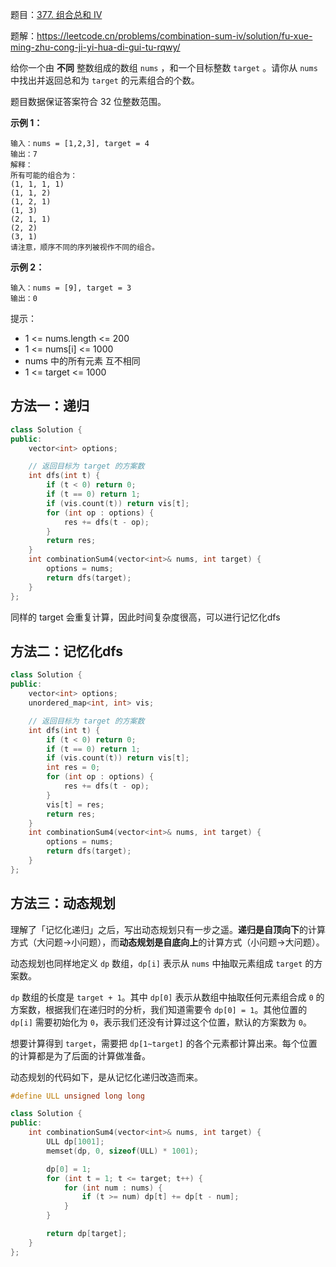 题目：[377. 组合总和 Ⅳ](https://leetcode.cn/problems/combination-sum-iv/)

题解：https://leetcode.cn/problems/combination-sum-iv/solution/fu-xue-ming-zhu-cong-ji-yi-hua-di-gui-tu-rqwy/

给你一个由 **不同** 整数组成的数组 `nums` ，和一个目标整数 `target` 。请你从 `nums` 中找出并返回总和为 `target` 的元素组合的个数。

题目数据保证答案符合 32 位整数范围。

**示例 1：**

```
输入：nums = [1,2,3], target = 4
输出：7
解释：
所有可能的组合为：
(1, 1, 1, 1)
(1, 1, 2)
(1, 2, 1)
(1, 3)
(2, 1, 1)
(2, 2)
(3, 1)
请注意，顺序不同的序列被视作不同的组合。
```

**示例 2：**

```
输入：nums = [9], target = 3
输出：0
```

提示：

- 1 <= nums.length <= 200
- 1 <= nums[i] <= 1000
- nums 中的所有元素 互不相同
- 1 <= target <= 1000

## 方法一：递归

```c++
class Solution {
public:
    vector<int> options;

    // 返回目标为 target 的方案数
    int dfs(int t) {
        if (t < 0) return 0;
        if (t == 0) return 1;
        if (vis.count(t)) return vis[t];
        for (int op : options) {
            res += dfs(t - op);
        }
        return res;
    }
    int combinationSum4(vector<int>& nums, int target) {
        options = nums;
        return dfs(target);
    }
};
```

同样的 target 会重复计算，因此时间复杂度很高，可以进行记忆化dfs

## 方法二：记忆化dfs

```c++
class Solution {
public:
    vector<int> options;
    unordered_map<int, int> vis;

    // 返回目标为 target 的方案数
    int dfs(int t) {
        if (t < 0) return 0;
        if (t == 0) return 1;
        if (vis.count(t)) return vis[t];
        int res = 0;
        for (int op : options) {
            res += dfs(t - op);
        }
        vis[t] = res;
        return res;
    }
    int combinationSum4(vector<int>& nums, int target) {
        options = nums;
        return dfs(target);
    }
};
```

## 方法三：动态规划

理解了「记忆化递归」之后，写出动态规划只有一步之遥。**递归是自顶向下**的计算方式（大问题->小问题），而**动态规划是自底向上**的计算方式（小问题->大问题）。

动态规划也同样地定义 `dp` 数组，`dp[i]` 表示从 `nums` 中抽取元素组成 `target` 的方案数。

`dp` 数组的长度是 `target + 1`。其中 `dp[0]` 表示从数组中抽取任何元素组合成 `0` 的方案数，根据我们在递归时的分析，我们知道需要令 `dp[0] = 1`。其他位置的 `dp[i]` 需要初始化为 `0`，表示我们还没有计算过这个位置，默认的方案数为 `0`。

想要计算得到 `target`，需要把 `dp[1~target]` 的各个元素都计算出来。每个位置的计算都是为了后面的计算做准备。

动态规划的代码如下，是从记忆化递归改造而来。

```c++
#define ULL unsigned long long

class Solution {
public:
    int combinationSum4(vector<int>& nums, int target) {
        ULL dp[1001];
        memset(dp, 0, sizeof(ULL) * 1001);

        dp[0] = 1;
        for (int t = 1; t <= target; t++) {
            for (int num : nums) {
                if (t >= num) dp[t] += dp[t - num];
            }
        }

        return dp[target];
    }
};
```

